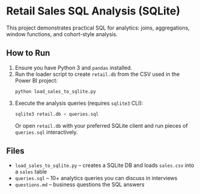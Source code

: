 # Retail Sales SQL Analysis (SQLite)

This project demonstrates practical SQL for analytics: joins, aggregations, window functions, and cohort-style analysis.

## How to Run
1. Ensure you have Python 3 and `pandas` installed.
2. Run the loader script to create `retail.db` from the CSV used in the Power BI project:
   ```bash
   python load_sales_to_sqlite.py
   ```
3. Execute the analysis queries (requires `sqlite3` CLI):
   ```bash
   sqlite3 retail.db < queries.sql
   ```
   Or open `retail.db` with your preferred SQLite client and run pieces of `queries.sql` interactively.

## Files
- `load_sales_to_sqlite.py` – creates a SQLite DB and loads `sales.csv` into a `sales` table
- `queries.sql` – 10+ analytics queries you can discuss in interviews
- `questions.md` – business questions the SQL answers
